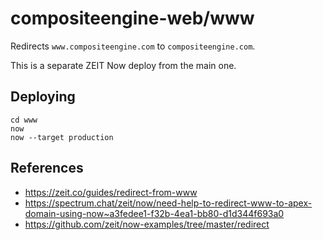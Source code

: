 # compositeengine-web/www

Redirects `www.compositeengine.com` to `compositeengine.com`.

This is a separate ZEIT Now deploy from the main one.

## Deploying

```
cd www
now
now --target production
```

## References

- https://zeit.co/guides/redirect-from-www
- https://spectrum.chat/zeit/now/need-help-to-redirect-www-to-apex-domain-using-now~a3fedee1-f32b-4ea1-bb80-d1d344f693a0
- https://github.com/zeit/now-examples/tree/master/redirect
